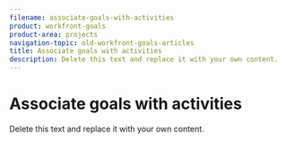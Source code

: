 ```yaml
---
filename: associate-goals-with-activities
product: workfront-goals
product-area: projects
navigation-topic: old-workfront-goals-articles
title: Associate goals with activities
description: Delete this text and replace it with your own content.
---
```


# Associate goals with activities

Delete this text and replace it with your own content.
